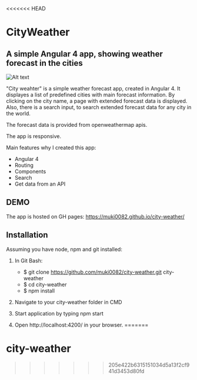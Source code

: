 <<<<<<< HEAD
# CityWeather

## A simple Angular 4 app, showing weather forecast in the cities

![Alt text](src/assets/img/appPrintScreen.png?raw=true "App Printscreen")

"City weahter" is a simple weather forecast app, created in Angular 4. It displayes a list of predefined cities with main forecast information. By clicking on
the city name, a page with extended forecast data is displayed. Also, there is a search input, to search extended forecast data for any city in the world.

The forecast data is provided from openweathermap apis. 

The app is responsive.

Main features why I created this app:

- Angular 4
- Routing
- Components
- Search
- Get data from an API

## DEMO

The app is hosted on GH pages: https://muki0082.github.io/city-weather/

## Installation

Assuming you have node, npm and git installed:

1. In Git Bash:
    - $ git clone https://github.com/muki0082/city-weather.git city-weather
    - $ cd city-weather
    - $ npm install

2. Navigate to your city-weather folder in CMD

3. Start application by typing npm start

4. Open http://localhost:4200/ in your browser.
=======
# city-weather
>>>>>>> 205e422b6315151034d5a13f2cf941d3453d80fd
